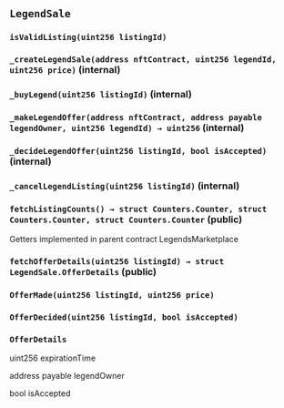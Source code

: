 ## `LegendSale`





### `isValidListing(uint256 listingId)`






### `_createLegendSale(address nftContract, uint256 legendId, uint256 price)` (internal)





### `_buyLegend(uint256 listingId)` (internal)





### `_makeLegendOffer(address nftContract, address payable legendOwner, uint256 legendId) → uint256` (internal)





### `_decideLegendOffer(uint256 listingId, bool isAccepted)` (internal)





### `_cancelLegendListing(uint256 listingId)` (internal)





### `fetchListingCounts() → struct Counters.Counter, struct Counters.Counter, struct Counters.Counter` (public)



Getters implemented in parent contract LegendsMarketplace

### `fetchOfferDetails(uint256 listingId) → struct LegendSale.OfferDetails` (public)






### `OfferMade(uint256 listingId, uint256 price)`





### `OfferDecided(uint256 listingId, bool isAccepted)`






### `OfferDetails`


uint256 expirationTime


address payable legendOwner


bool isAccepted



